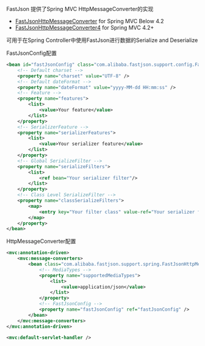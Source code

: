 FastJson 提供了Spring MVC HttpMessageConverter的实现

* [FastJsonHttpMessageConverter](https://github.com/alibaba/fastjson/blob/master/src/main/java/com/alibaba/fastjson/support/spring/FastJsonHttpMessageConverter.java) for Spring MVC Below 4.2
* [FastJsonHttpMessageConverter4](https://github.com/alibaba/fastjson/blob/master/src/main/java/com/alibaba/fastjson/support/spring/FastJsonHttpMessageConverter4.java) for Spring MVC 4.2+

可用于在Spring Controller中使用FastJson进行数据的Serialize and Deserialize

FastJsonConfig配置
```xml
<bean id="fastJsonConfig" class="com.alibaba.fastjson.support.config.FastJsonConfig">
	<!-- Default charset -->
	<property name="charset" value="UTF-8" />
	<!-- Default dateFormat -->
	<property name="dateFormat" value="yyyy-MM-dd HH:mm:ss" />
	<!-- Feature -->
	<property name="features">
		<list>
			<value>Your feature</value>
		</list>
	</property>
	<!-- SerializerFeature -->
	<property name="serializerFeatures">
		<list>
			<value>Your serializer feature</value>
		</list>
	</property>
	<!-- Global SerializeFilter -->
	<property name="serializeFilters">
		<list>
			<ref bean="Your serializer filter"/>	
		</list>
	</property>
	<!-- Class Level SerializeFilter -->
	<property name="classSerializeFilters">
		<map>
			<entry key="Your filter class" value-ref="Your serializer filter"/>
		</map>
	</property>
</bean>
```

HttpMessageConverter配置
```xml
<mvc:annotation-driven>
	<mvc:message-converters>
		<bean class="com.alibaba.fastjson.support.spring.FastJsonHttpMessageConverter">
			<!-- MediaTypes -->
			<property name="supportedMediaTypes">
				<list>
					<value>application/json</value>
				</list>
			</property>
			<!-- FastJsonConfig -->
			<property name="fastJsonConfig" ref="fastJsonConfig" />
		</bean>
	</mvc:message-converters>
</mvc:annotation-driven>

<mvc:default-servlet-handler />
```